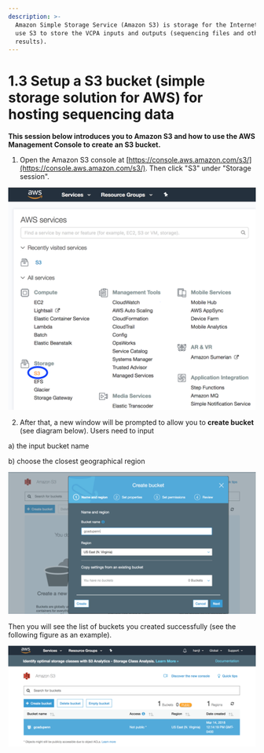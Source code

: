 ```yaml
---
description: >-
  Amazon Simple Storage Service (Amazon S3) is storage for the Internet. We will
  use S3 to store the VCPA inputs and outputs (sequencing files and other
  results).
---
```


# 1.3 Setup a S3 bucket \(simple storage solution for AWS\) for hosting sequencing data

**This session below introduces you to Amazon S3 and how to use the AWS Management Console to create an S3 bucket.**

1. Open the Amazon S3 console at [https://console.aws.amazon.com/s3/](https://console.aws.amazon.com/s3/). Then click "S3" under "Storage session".

![S3](../.gitbook/assets/s31.png)



2. After that, a new window will be prompted to allow you to **create bucket** \(see diagram below\). Users need to input

a\) the input bucket name

b\) choose the closest geographical region

![Create bucket](../.gitbook/assets/s32.png)

Then you will see the list of buckets you created successfully \(see the following figure as an example\).  


![](../.gitbook/assets/s36.png)







